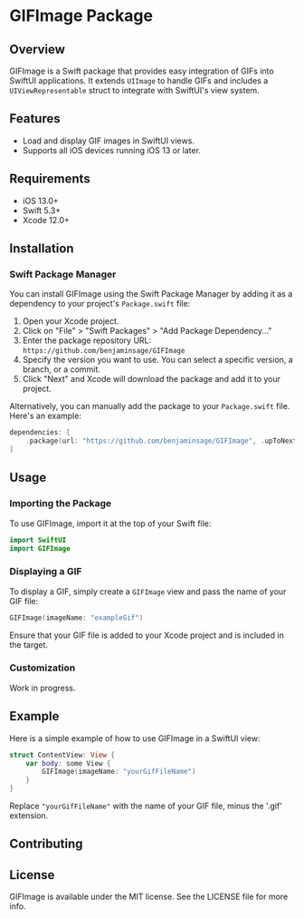 # GIFImage Package

## Overview
GIFImage is a Swift package that provides easy integration of GIFs into SwiftUI applications. It extends `UIImage` to handle GIFs and includes a `UIViewRepresentable` struct to integrate with SwiftUI's view system.

## Features
- Load and display GIF images in SwiftUI views.
- Supports all iOS devices running iOS 13 or later.

## Requirements
- iOS 13.0+
- Swift 5.3+
- Xcode 12.0+

## Installation

### Swift Package Manager
You can install GIFImage using the Swift Package Manager by adding it as a dependency to your project's `Package.swift` file:

1. Open your Xcode project.
2. Click on "File" > "Swift Packages" > "Add Package Dependency..."
3. Enter the package repository URL: `https://github.com/benjaminsage/GIFImage`
4. Specify the version you want to use. You can select a specific version, a branch, or a commit.
5. Click "Next" and Xcode will download the package and add it to your project.

Alternatively, you can manually add the package to your `Package.swift` file. Here's an example:

```swift
dependencies: [
    .package(url: "https://github.com/benjaminsage/GIFImage", .upToNextMajor(from: "1.0.0"))
]
```

## Usage

### Importing the Package
To use GIFImage, import it at the top of your Swift file:

```swift
import SwiftUI
import GIFImage
```

### Displaying a GIF
To display a GIF, simply create a `GIFImage` view and pass the name of your GIF file:

```swift
GIFImage(imageName: "exampleGif")
```

Ensure that your GIF file is added to your Xcode project and is included in the target.

### Customization
Work in progress.

## Example
Here is a simple example of how to use GIFImage in a SwiftUI view:
```swift
struct ContentView: View {
    var body: some View {
        GIFImage(imageName: "yourGifFileName")
    }
}
```

Replace `"yourGifFileName"` with the name of your GIF file, minus the '.gif' extension.

## Contributing
<!-- TODO: Add instructions on how contributors can help improve your package. -->

## License
GIFImage is available under the MIT license. See the LICENSE file for more info.
